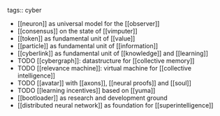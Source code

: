 tags:: cyber

- [[neuron]] as universal model for the [[observer]]
- [[consensus]] on the state of [[vimputer]]
- [[token]] as fundamental unit of [[value]]
- [[particle]] as fundamental unit of [[information]]
- [[cyberlink]] as fundamental unit of [[knowledge]] and [[learning]]
- TODO [[cybergraph]]: datastructure for [[collective memory]]
- TODO [[relevance machine]]: virtual machine for [[collective intelligence]]
- TODO [[avatar]] with [[axons]], [[neural proofs]] and [[soul]]
- TODO [[learning incentives]] based on [[yuma]]
- [[bootloader]] as research and development ground
- [[distributed neural network]] as foundation for [[superintelligence]]